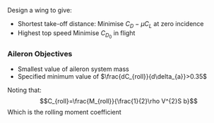 Design a wing to give:
- Shortest take-off distance:
	Minimise $C_{D}-\mu C_{L}$ at zero incidence
- Highest top speed
	Minimise $C_{D_{0}}$ in flight

### Aileron Objectives
- Smallest value of aileron system mass
- Specified minimum value of $\frac{dC_{roll}}{d\delta_{a}}>0.35$

Noting that:
$$C_{roll}=\frac{M_{roll}}{\frac{1}{2}\rho V^{2}S b}$$
Which is the rolling moment coefficient